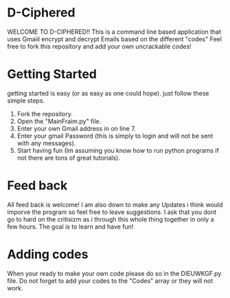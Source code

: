 # D-Ciphered
WELCOME TO D-CIPHERED!!
This is a command line based application that uses Gmaiil encrypt and decrypt Emails based on the different "codes"
Feel free to fork this repository and add your own uncrackable codes!

# Getting Started
getting started is easy (or as easy as one could hope).
just follow these simple steps.
1. Fork the repository.
2. Open the "MainFraim.py" file.
3. Enter your own Gmail address in on line 7.
4. Enter your gmail Password (this is simply to login and will not be sent with any messages).
5. Start having fun (Im assuming you know how to run python programs if not there are tons of great tutorials).

# Feed back 
All feed back is welcome! I am also down to make any Updates i think would imporve the program so feel free to leave suggestions.
I ask that you dont go to hard on the critisizm as i through this whole thing together in only a few hours.
The goal is to learn and have fun!

# Adding codes
When your ready to make your own code please do so in the DIEUWKGF.py file.
Do not forget to add your codes to the "Codes" array or they will not work.